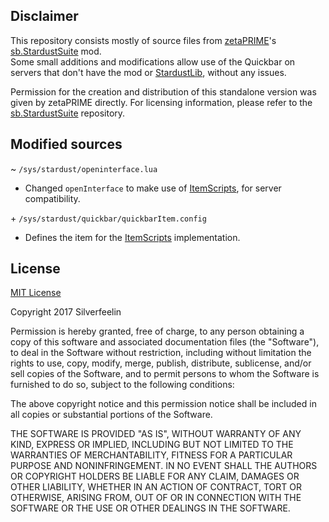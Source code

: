 ## Disclaimer
This repository consists mostly of source files from [zetaPRIME](https://github.com/zetaPRIME)'s [sb.StardustSuite](https://github.com/zetaPRIME/sb.StardustSuite) mod.  
Some small additions and modifications allow use of the Quickbar on servers that don't have the mod or [StardustLib](https://github.com/zetaPRIME/sb.StardustSuite#stardustlib), without any issues.

Permission for the creation and distribution of this standalone version was given by zetaPRIME directly.
For licensing information, please refer to the [sb.StardustSuite](https://github.com/zetaPRIME/sb.StardustSuite) repository.

## Modified sources

~ `/sys/stardust/openinterface.lua`

* Changed `openInterface` to make use of [ItemScripts][ItemScripts], for server compatibility.

\+ `/sys/stardust/quickbar/quickbarItem.config`

* Defines the item for the [ItemScripts][ItemScripts] implementation.

[ItemScripts]:https://github.com/Silverfeelin/Starbound-ItemScripts

## License
[MIT License](https://opensource.org/licenses/MIT)

Copyright 2017 Silverfeelin

Permission is hereby granted, free of charge, to any person obtaining a copy of this software and associated documentation files (the "Software"), to deal in the Software without restriction, including without limitation the rights to use, copy, modify, merge, publish, distribute, sublicense, and/or sell copies of the Software, and to permit persons to whom the Software is furnished to do so, subject to the following conditions:

The above copyright notice and this permission notice shall be included in all copies or substantial portions of the Software.

THE SOFTWARE IS PROVIDED "AS IS", WITHOUT WARRANTY OF ANY KIND, EXPRESS OR IMPLIED, INCLUDING BUT NOT LIMITED TO THE WARRANTIES OF MERCHANTABILITY, FITNESS FOR A PARTICULAR PURPOSE AND NONINFRINGEMENT. IN NO EVENT SHALL THE AUTHORS OR COPYRIGHT HOLDERS BE LIABLE FOR ANY CLAIM, DAMAGES OR OTHER LIABILITY, WHETHER IN AN ACTION OF CONTRACT, TORT OR OTHERWISE, ARISING FROM, OUT OF OR IN CONNECTION WITH THE SOFTWARE OR THE USE OR OTHER DEALINGS IN THE SOFTWARE.

